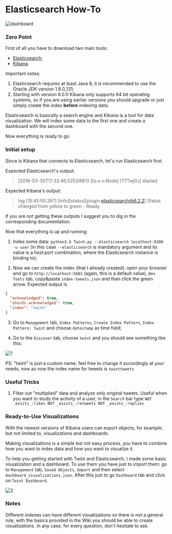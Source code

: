 # Elasticsearch How-To

![dashboard](https://i.imgur.com/BEbtdo5.png)

### Zero Point
First of all you have to download two main tools:
- [Elasticsearch](https://www.elastic.co/downloads/elasticsearch);
- [Kibana](https://www.elastic.co/downloads/kibana).

Important notes:

   1. Elasticsearch requires at least Java 8, it is recommended to use the Oracle JDK version 1.8.0_131;
   2. Starting with version 6.0.0 Kibana only supports 64 bit operating systems, so if you are using earlier versions you should upgrade or just simply create the index **before** indexing data.

Elasticsearch is basically a search engine and Kibana is a tool for data visualization.
We will index some data to the first one and create a dashboard with the second one.

Now everything is ready to go.

### Initial setup
Since is Kibana that connects to Elasticsearch, let's run Elasticsearch first.

Expected Elasticsearch's output:
> [2018-03-30T17:32:46,525][INFO ][o.e.n.Node] [T7Twj0J] started

Expected Kibana's output:
>  log   [15:45:50.267] [info][status][plugin:elasticsearch@6.2.2] Status changed from yellow to green - Ready

If you are not getting these outputs I suggest you to dig in the corresponding documentation.

Now that everything is up and running:

1. Index some data: `python3.6 Twint.py --elasticsearch localhost:9200 -u user` (in this case `--elasticsearch` is mandatory argument and its value is a host:port combination, where the Elasticsearch instance is binding to);

2. Now we can create the index (that I already created): open your browser and go to `http://localhost:5601` (again, this is a default value), `Dev Tools` tab, copy&paste `index-tweets.json` and than click the green arrow. Expected output is 

```json
{
  "acknowledged": true,
  "shards_acknowledged": true,
  "index": "twint"
}
```

3. Go to `Management` tab, `Index Patterns`, `Create Index Pattern`, `Index Pattern: twint` and choose `datestamp` as time field;

4. Go to the `Discover` tab, choose `twint` and you should see something like this:

![1](https://i.imgur.com/Ut9173J.png)

PS: "twint" is just a custom name, feel free to change it accordingly at your needs, now as now the index name for tweets is `twinttweets`

### Useful Tricks 
1. Filter out "multiplied" data and analyze only original tweets.
Useful when you want to study the activity of a user, in the `Search` bar type `NOT _exists_:likes NOT _exists_:retweets NOT _exists_:replies`


### Ready-to-Use Visualizations
With the newest versions of Kibana users can export objects, for example, but not limited to, visualizations and dashboards. 

Making visualizations is a simple but not easy process, you have to combine how you want to index data and how you want to visualize it.

To help you getting started with Twint and Elasticsearch, I made some basic visualization and a dashboard. To use them you have just to import them: go to `Management` tab, `Saved Objects`, `Import` and then select `dashboard_visualizations.json`. 
After this just to go `Dashboard` tab and click on `Twint Dashboard`.

![2](https://i.imgur.com/QhqaENq.png)


### Notes

Different indexes can have different visualizations so there is not a general rule, with the basics provided in the Wiki you should be able to create visualizations. In any case, for every question, don't hesitate to ask.
